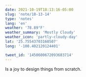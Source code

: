 ```yaml
---
date: 2021-10-19T18:13:16-05:00
slug: 'note/18-13-14'
type: 'notes'
lang: 'en'
weather: '78.89°F'
weather_summary: 'Mostly Cloudy'
weather_icon: 'partly-cloudy-day'
lat: '25.75543703160507'
long: '-100.402120124401'

tweet_id: '1450600672093683714'
---
```

Is a joy to design things from scratch.